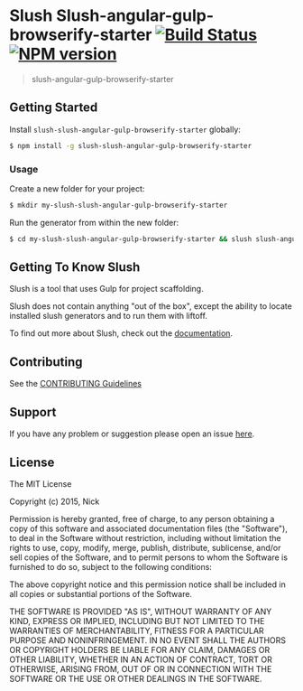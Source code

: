# Slush Slush-angular-gulp-browserify-starter [![Build Status](https://secure.travis-ci.org/parikmaher534/slush-slush-angular-gulp-browserify-starter.png?branch=master)](https://travis-ci.org/parikmaher534/slush-slush-angular-gulp-browserify-starter) [![NPM version](https://badge-me.herokuapp.com/api/npm/slush-slush-angular-gulp-browserify-starter.png)](http://badges.enytc.com/for/npm/slush-slush-angular-gulp-browserify-starter)

> slush-angular-gulp-browserify-starter


## Getting Started

Install `slush-slush-angular-gulp-browserify-starter` globally:

```bash
$ npm install -g slush-slush-angular-gulp-browserify-starter
```

### Usage

Create a new folder for your project:

```bash
$ mkdir my-slush-slush-angular-gulp-browserify-starter
```

Run the generator from within the new folder:

```bash
$ cd my-slush-slush-angular-gulp-browserify-starter && slush slush-angular-gulp-browserify-starter
```

## Getting To Know Slush

Slush is a tool that uses Gulp for project scaffolding.

Slush does not contain anything "out of the box", except the ability to locate installed slush generators and to run them with liftoff.

To find out more about Slush, check out the [documentation](https://github.com/slushjs/slush).

## Contributing

See the [CONTRIBUTING Guidelines](https://github.com/parikmaher534/slush-slush-angular-gulp-browserify-starter/blob/master/CONTRIBUTING.md)

## Support
If you have any problem or suggestion please open an issue [here](https://github.com/parikmaher534/slush-slush-angular-gulp-browserify-starter/issues).

## License 

The MIT License

Copyright (c) 2015, Nick

Permission is hereby granted, free of charge, to any person
obtaining a copy of this software and associated documentation
files (the "Software"), to deal in the Software without
restriction, including without limitation the rights to use,
copy, modify, merge, publish, distribute, sublicense, and/or sell
copies of the Software, and to permit persons to whom the
Software is furnished to do so, subject to the following
conditions:

The above copyright notice and this permission notice shall be
included in all copies or substantial portions of the Software.

THE SOFTWARE IS PROVIDED "AS IS", WITHOUT WARRANTY OF ANY KIND,
EXPRESS OR IMPLIED, INCLUDING BUT NOT LIMITED TO THE WARRANTIES
OF MERCHANTABILITY, FITNESS FOR A PARTICULAR PURPOSE AND
NONINFRINGEMENT. IN NO EVENT SHALL THE AUTHORS OR COPYRIGHT
HOLDERS BE LIABLE FOR ANY CLAIM, DAMAGES OR OTHER LIABILITY,
WHETHER IN AN ACTION OF CONTRACT, TORT OR OTHERWISE, ARISING
FROM, OUT OF OR IN CONNECTION WITH THE SOFTWARE OR THE USE OR
OTHER DEALINGS IN THE SOFTWARE.

